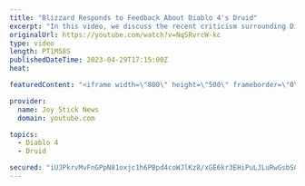```yaml
---
title: "Blizzard Responds to Feedback About Diablo 4's Druid"
excerpt: "In this video, we discuss the recent criticism surrounding Diablo 4's Druid class appearance and the response from Blizzard's lead ..."
originalUrl: https://youtube.com/watch?v=NqSRvrcW-kc
type: video
length: PT1M58S
publishedDateTime: 2023-04-29T17:15:00Z
heat: 

featuredContent: "<iframe width=\"800\" height=\"500\" frameborder=\"0\" src=\"https://www.youtube.com/embed/NqSRvrcW-kc\" allow=\"accelerometer; autoplay; encrypted-media; gyroscope; picture-in-picture\" allowfullscreen></iframe>"

provider:
  name: Joy Stick News
  domain: youtube.com

topics:
  - Diablo 4
  - Druid

secured: "iUJPkrvMvFnGPpN81oxjc1h6PBpd4coWJlKz8/xGE6kr3EHiPuLJLuRwGsbSCR+eLbCmqeF9zHr+kX+kYU9n3MWl/4Q9AnOcEYdMJnIgqoJFW5/dztMaKkt3oaXfERSw08tNOU0Msor8xsPkJk9gNZpYJA1y67XJ3fxply//hp6w9Uzu8MP41JDNEmnLCYyWAb3CJHKOd1LrOiNVvWKAg606If6KEqAQRYHe8MBr9srTa9XaWuKiA764clSatOHFb40aIhBziJbKmPgoH4F/j4lEW33kpAr0SHjzrLnTj18UIs5SqhyykM+c1Lk1RyNbd25X/qGm3JKgbtOgZ8LNonV0uFjbeeo7DVeSmpD7XwpeP+IAb8Wm2Nim6jTkUQB8adwKtjh8tQ38U4tlie4KYQ==;pLiZN9N6Ax5i734zk9x5BA=="
---
```


